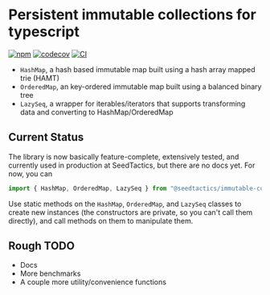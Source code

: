 # Persistent immutable collections for typescript

[![npm](https://img.shields.io/npm/v/@seedtactics/immutable-collections)](https://www.npmjs.com/package/@seedtactics/immutable-collections)
[![codecov](https://codecov.io/gh/SeedTactics/immutable-collections/branch/main/graph/badge.svg?token=GOYMOGYAOE)](https://codecov.io/gh/SeedTactics/immutable-collections)
[![CI](https://github.com/seedtactics/immutable-collections/actions/workflows/ci.yaml/badge.svg)](https://github.com/SeedTactics/immutable-collections/actions/workflows/ci.yaml)

- `HashMap`, a hash based immutable map built using a hash array mapped trie (HAMT)
- `OrderedMap`, an key-ordered immutable map built using a balanced binary tree
- `LazySeq`, a wrapper for iterables/iterators that supports transforming data and converting to HashMap/OrderedMap

## Current Status

The library is now basically feature-complete, extensively tested, and currently
used in production at SeedTactics, but there are no docs yet. For now, you can

```typescript
import { HashMap, OrderedMap, LazySeq } from "@seedtactics/immutable-collections";
```

Use static methods on the `HashMap`, `OrderedMap`, and `LazySeq` classes to
create new instances (the constructors are private, so you can't call them
directly), and call methods on them to manipulate them.

## Rough TODO

- Docs
- More benchmarks
- A couple more utility/convenience functions
